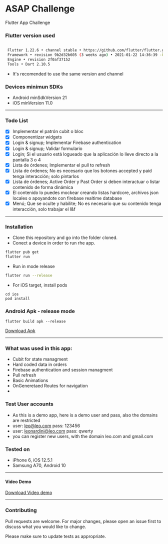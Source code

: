 # ASAP Challenge

Flutter App Challenge
### Flutter version used

```bash

 Flutter 1.22.6 • channel stable • https://github.com/flutter/flutter.git
 Framework • revision 9b2d32b605 (3 weeks ago) • 2021-01-22 14:36:39 -0800
 Engine • revision 2f0af37152
 Tools • Dart 2.10.5
```
- It's recomended to use the same version and channel

### Devices minimun SDKs
- Android minSdkVersion 21
- iOS  minVersion 11.0

------
### Todo List
- [x] Implementar el patrón cubit o bloc
- [x] Componentizar widgets
- [x] Login & signup; Implementar Firebase authentication 
- [x] Login & signup; Validar formulario
- [x] Login; Si el usuario está logueado que la aplicación lo lleve directo a la pantalla 3 o 4 
- [x] Lista de órdenes; Implementar el pull to refresh
- [x] Lista de órdenes; No es necesario que los botones accepted y paid tenga interacción; solo pintarlos
- [x] Lista de órdenes; Active Order y Past Order si deben interactuar o listar contenido de forma dinámica
- [x] El contenido lo puedes mockear creando listas hardcore, archivos json locales o apoyandote con firebase realtime database
- [x] Menú; Que se oculte y habilite; No es necesario que su contenido tenga interacción, solo trabajar el l&f

------
### Installation


- Clone this repository and go into the folder cloned.
- Conect a device in order to run rhe app.
```bash
flutter pub get
flutter run
```

- Run in mode release
```bash
flutter run --release
```

- For iOS target, install pods
```
cd ios
pod install
```

### Android Apk - release mode
```
flutter build apk --release
```
[Download Apk](https://github.com/marcoleonardini/asap_challenge_cubit/blob/master/sources/app-release.apk)


------
### What was used in this app:

- Cubit for state managment
- Hard coded data in orders
- Firebase authentication and session managment
- Pull refresh
- Basic Animations
- OnGeneretaed Routes for navigation
- 

### Test User accounts
- As this is a demo app, here is a demo user and pass, also the domains are restricted
- user: leo@leo.com   pass: 123456
- user: leonardini@leo.com pass: qwerty
- you can register new users, with the domain leo.com and gmail.com
### Tested on
- iPhone 6, iOS 12.5.1
- Samsung A70, Android 10
------
#### Video Demo
[Download Video demo](https://github.com/marcoleonardini/asap_challenge_cubit/blob/master/sources/video.mp4)

------
### Contributing
Pull requests are welcome. For major changes, please open an issue first to discuss what you would like to change.

Please make sure to update tests as appropriate.
